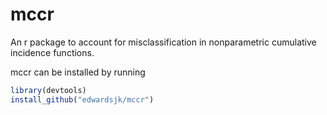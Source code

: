 # mccr

An r package to account for misclassification in nonparametric cumulative incidence functions.

mccr can be installed by running

```r
library(devtools)
install_github("edwardsjk/mccr")
```

